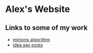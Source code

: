 # Alex's Website
## Links to some of my work
- [minions algorithm](/minions.py) 
- [idea sex posts](idea_sex/index.html)
